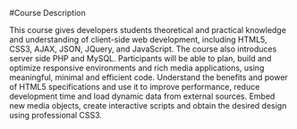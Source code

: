 #Course Description

This course gives developers students theoretical and practical knowledge and understanding of client-side web development, including HTML5, CSS3, AJAX, JSON, JQuery, and JavaScript. The course also introduces server side PHP and MySQL. Participants will be able to plan, build and optimize responsive environments and rich media applications, using meaningful, minimal and efficient code. Understand the benefits and power of HTML5 specifications and use it to improve performance, reduce development time and load dynamic data from external sources. Embed new media objects, create interactive scripts and obtain the desired design using professional CSS3.

